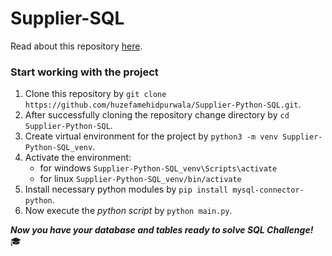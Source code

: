 # Supplier-SQL

Read about this repository [here](ABOUT.md).

### Start working with the project
1. Clone this repository by `git clone https://github.com/huzefamehidpurwala/Supplier-Python-SQL.git`.
2. After successfully cloning the repository change directory by `cd Supplier-Python-SQL`.
3. Create virtual environment for the project by `python3 -m venv Supplier-Python-SQL_venv`.
4. Activate the environment:
   - for windows `Supplier-Python-SQL_venv\Scripts\activate`
   - for linux `Supplier-Python-SQL_venv/bin/activate`
5. Install necessary python modules by `pip install mysql-connector-python`.
6. Now execute the _python script_ by `python main.py`.

***Now you have your database and tables ready to solve SQL Challenge!*** ‍🎓

